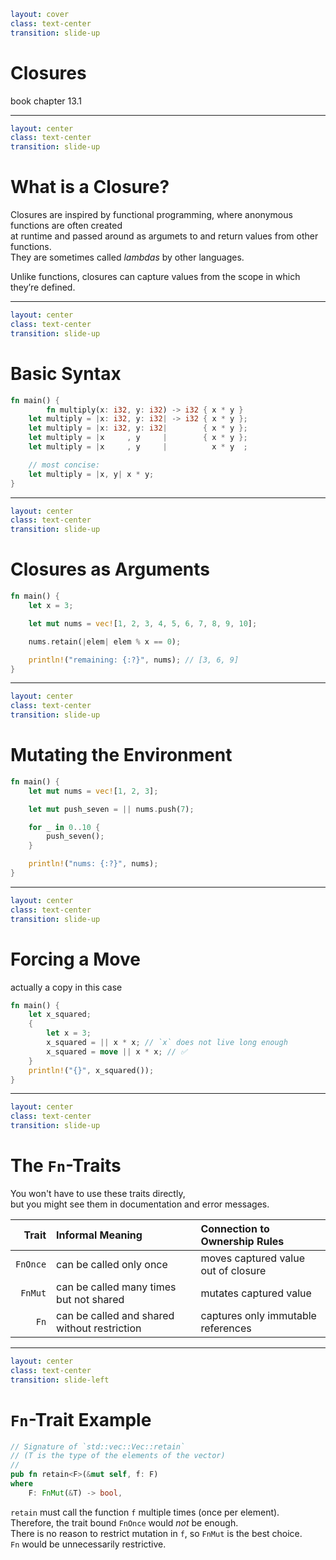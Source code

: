 ```yaml
layout: cover
class: text-center
transition: slide-up
```

# Closures

book chapter 13.1

---

```yaml
layout: center
class: text-center
transition: slide-up
```

# What is a Closure?

<div></div>

Closures are inspired by functional programming, where anonymous functions are often created\
at runtime and passed around as argumets to and return values from other functions.\
They are sometimes called _lambdas_ by other languages.

Unlike functions, closures can capture values from the scope in which they’re defined.

---

```yaml
layout: center
class: text-center
transition: slide-up
```

# Basic Syntax

```rust {2|2,3|3,4|4,5|5,6|8,9|all}
fn main() {
        fn multiply(x: i32, y: i32) -> i32 { x * y }
    let multiply = |x: i32, y: i32| -> i32 { x * y };
    let multiply = |x: i32, y: i32|        { x * y };
    let multiply = |x     , y     |        { x * y };
    let multiply = |x     , y     |          x * y  ;

    // most concise:
    let multiply = |x, y| x * y;
}
```

---

```yaml
layout: center
class: text-center
transition: slide-up
```

# Closures as Arguments

```rust
fn main() {
    let x = 3;

    let mut nums = vec![1, 2, 3, 4, 5, 6, 7, 8, 9, 10];

    nums.retain(|elem| elem % x == 0);

    println!("remaining: {:?}", nums); // [3, 6, 9]
}
```

<div
    style="background-color: red"
    class="h-0.8 rounded absolute top-62 left-86 w-3.5"
></div>
<div
    style="background-color: red"
    class="h-0.8 rounded absolute top-82 left-132 w-3.5"
></div>

---

```yaml
layout: center
class: text-center
transition: slide-up
```

# Mutating the Environment

```rust
fn main() {
    let mut nums = vec![1, 2, 3];

    let mut push_seven = || nums.push(7);

    for _ in 0..10 {
        push_seven();
    }

    println!("nums: {:?}", nums);
}
```

---

```yaml
layout: center
class: text-center
transition: slide-up
```

# Forcing a Move

actually a copy in this case

```rust
fn main() {
    let x_squared;
    {
        let x = 3;
        x_squared = || x * x; // `x` does not live long enough
        x_squared = move || x * x; // ✅
    }
    println!("{}", x_squared());
}
```

<div
    style="background-color: red"
    class="h-0.8 rounded absolute top-86 left-104 w-9"
></div>

---

```yaml
layout: center
class: text-center
transition: slide-up
```

# The `Fn`-Traits

You won't have to use these traits directly,\
but you might see them in documentation and error messages.

|    Trait | Informal Meaning                             | Connection to Ownership Rules       |
| -------: | :------------------------------------------- | :---------------------------------- |
| `FnOnce` | can be called only once                      | moves captured value out of closure |
|  `FnMut` | can be called many times but not shared      | mutates captured value              |
|     `Fn` | can be called and shared without restriction | captures only immutable references  |

---

```yaml
layout: center
class: text-center
transition: slide-left
```

# `Fn`-Trait Example

```rust
// Signature of `std::vec::Vec::retain`
// (T is the type of the elements of the vector)
//
pub fn retain<F>(&mut self, f: F)
where
    F: FnMut(&T) -> bool,
```

`retain` must call the function `f` multiple times (once per element).\
Therefore, the trait bound `FnOnce` would _not_ be enough.\
There is no reason to restrict mutation in `f`, so `FnMut` is the best choice.\
`Fn` would be unnecessarily restrictive.
